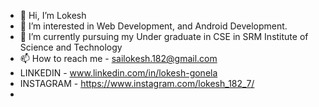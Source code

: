 - 👋 Hi, I’m Lokesh
- 👀 I’m interested in Web Development, and Android Development.
- 🌱 I’m currently pursuing my Under graduate in CSE in  SRM Institute of Science and Technology
- 📫 How to reach me - sailokesh.182@gmail.com  
-   LINKEDIN        -  www.linkedin.com/in/lokesh-gonela
-   INSTAGRAM       - https://www.instagram.com/lokesh_182_7/
-           

<!---
Loki-182/Loki-182 is a ✨ special ✨ repository because its `README.md` (this file) appears on your GitHub profile.
You can click the Preview link to take a look at your changes.
--->
